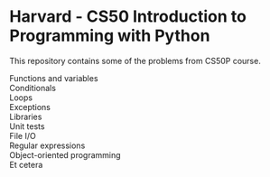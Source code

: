 # Harvard - CS50 Introduction to Programming with Python

This repository contains some of the problems from CS50P course.

<summary>Functions and variables</summary>

<summary>Conditionals</summary>

<summary>Loops</summary>

<summary>Exceptions</summary>

<summary>Libraries</summary>

<summary>Unit tests</summary>

<summary>File I/O</summary>

<summary>Regular expressions</summary>

<summary>Object-oriented programming</summary>

<summary>Et cetera</summary>
